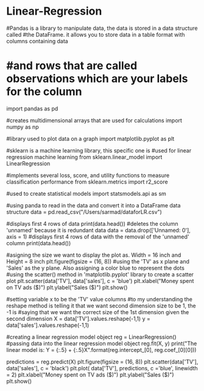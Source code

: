 # Linear-Regression
#Pandas is a library to manipulate data, the data is stored in a data structure called
#the DataFrame. it allows you to store data in a table format with columns containing data
# #and rows that are called observations which are your labels for the column
import pandas as pd

#creates multidimensional arrays that are used for calculations
import numpy as np

#library used to plot data on a graph
import matplotlib.pyplot as plt

#sklearn is a machine learning library, this specific one is
#used for linear regression machine learning
from sklearn.linear_model import LinearRegression

#implements several loss, score, and utility functions to measure classification performance
from sklearn.metrics import r2_score

#used to create statistical models
import statsmodels.api as sm

#using panda to read in the data and convert it into a DataFrame data structure
data = pd.read_csv("/Users/sarmad/dataforLR.csv")

#displays first 4 rows of data
print(data.head())
#deletes the column 'unnamed' because it is redundant data
data = data.drop(['Unnamed: 0'], axis = 1)
#displays first 4 rows of data with the removal of the 'unnamed' column
print(data.head())

#asigning the size we want to display the plot as. Width = 16 inch and Height = 8 inch
plt.figure(figsize = (16, 8))
#using the 'TV' as x plane and 'Sales' as the y plane. Also assigning a color blue to represent the dots
#using the scatter() method in 'matplotlib.pyplot' library to create a scatter plot
plt.scatter(data['TV'], data['sales'], c = 'blue')
plt.xlabel("Money spent on TV ads ($)")
plt.ylabel("Sales ($)")
plt.show()

#setting variable x to be the 'TV' value columns
#to my understanding the reshape method is telling it that we want second dimension size to be 1, the -1 is
#saying that we want the correct size of the 1st dimension given the second dimension
X = data['TV'].values.reshape(-1,1)
y = data['sales'].values.reshape(-1,1)

#creating a linear regression model object
reg = LinearRegression()
#passing data into the linear regression model object
reg.fit(X, y)
print("The linear model is: Y = {:.5} + {:.5}X".format(reg.intercept_[0], reg.coef_[0][0]))


predictions = reg.predict(X)
plt.figure(figsize = (16, 8))
plt.scatter(data['TV'], data['sales'], c = 'black')
plt.plot( data['TV'], predictions, c ='blue', linewidth = 2)
plt.xlabel("Money spent on TV ads ($)")
plt.ylabel("Sales ($)")
plt.show()
